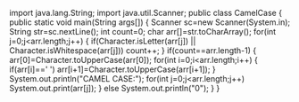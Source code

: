import java.lang.String;
import java.util.Scanner;
public class CamelCase
{
  public static void main(String args[])
  {
    Scanner sc=new Scanner(System.in);
    String str=sc.nextLine();
    int count=0;
    char arr[]=str.toCharArray();
    for(int j=0;j<arr.length;j++)
    {
    if(Character.isLetter(arr[j]) || Character.isWhitespace(arr[j]))
      count++;
     }
     if(count==arr.length-1)
     {
    arr[0]=Character.toUpperCase(arr[0]);
    for(int i=0;i<arr.length;i++)
    {
      if(arr[i]==' ')
           arr[i+1]=Character.toUpperCase(arr[i+1]);
     }
     System.out.println("CAMEL CASE:");
     for(int j=0;j<arr.length;j++)
     System.out.print(arr[j]);
    }
    else
      System.out.println("0");
    }
   }
